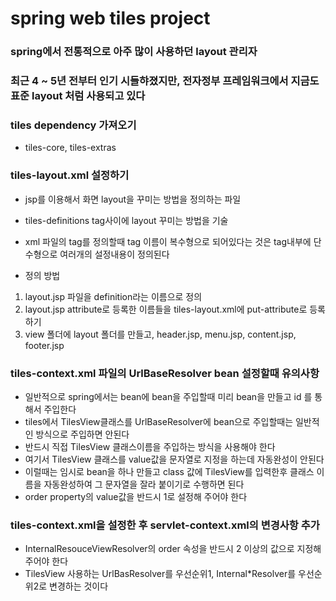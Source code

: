 # spring web tiles project

### spring에서 전통적으로 아주 많이 사용하던 layout 관리자
### 최근 4 ~ 5년 전부터 인기 시들햐졌지만, 전자정부 프레임워크에서 지금도 표준 layout 처럼 사용되고 있다

### tiles dependency 가져오기
* tiles-core, tiles-extras


### tiles-layout.xml 설정하기
* jsp를 이용해서 화면 layout을 꾸미는 방법을 정의하는 파일
* tiles-definitions tag사이에 layout 꾸미는 방법을 기술
* xml 파일의 tag를 정의할때 tag 이름이 복수형으로 되어있다는 것은 tag내부에 단수형으로 여러개의 설정내용이 정의된다

* 정의 방법
1. layout.jsp 파일을 definition라는 이름으로 정의 
2. layout.jsp attribute로 등록한 이름들을 tiles-layout.xml에 put-attribute로 등록하기
3. view 폴더에 layout 폴더를 만들고, header.jsp, menu.jsp, content.jsp, footer.jsp

### tiles-context.xml 파일의 UrlBaseResolver bean 설정할때 유의사항
* 일반적으로 spring에서는 bean에 bean을 주입할때 미리 bean을 만들고 id 를 통해서 주입한다
* tiles에서 TilesView클래스를 UrlBaseResolver에 bean으로 주입할때는 일반적인 방식으로 주입하면 안된다
* 반드시 직접 TilesView 클래스이름을 주입하는 방식을 사용해야 한다
* 여기서 TilesView 클래스를 value값을 문자열로 지정을 하는데 자동완성이 안된다
* 이럴때는 임시로 bean을 하나 만들고 class 값에 TilesView를 입력한후 클래스 이름을 자동완성하여 그 문자열을 잘라 붙이기로 수행하면 된다
* order property의 value값을 반드시 1로 설정해 주어야 한다

### tiles-context.xml을 설정한 후 servlet-context.xml의 변경사항 추가
* InternalResouceViewResolver의 order 속성을 반드시 2 이상의 값으로 지정해주어야 한다
* TilesView 사용하는 UrlBasResolver를 우선순위1, Internal*Resolver를 우선순위2로 변경하는 것이다
